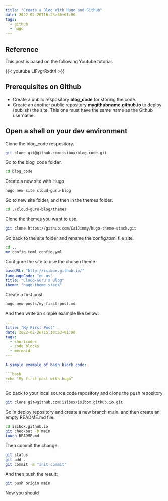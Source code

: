 ```yaml
---
title: "Create a Blog With Hugo and Github"
date: 2022-02-26T16:28:56+01:00
tags:
  - github
  - hugo
---
```


## Reference

This post is based on the following Youtube tutorial.

{{< youtube LIFvgrRxdt4  >}}

## Prerequisites on Github

- Create a public respository **blog_code** for storing the code.
- Create an another public repository **mygithubname.github.io** to deploy (publish) the site. This one must have the same name as the Github username.

## Open a shell on your dev environment

Clone the blog_code respository.

  ```bash
  git clone git@github.com:isibox/blog_code.git

  ```

Go to the blog_code folder.

  ```bash
  cd blog_code

  ```

Create a new site with Hugo

  ```bash
  hugo new site cloud-guru-blog

  ```

Go to new site folder, and then in the themes folder.

  ```bash
  cd ./cloud-guru-blog/themes

  ```

Clone the themes you want to use.

  ```bash
  git clone https://github.com/CaiJimmy/hugo-theme-stack.git

  ```

Go back to the site folder and rename the config.toml file site.

  ```bash
  cd ..
  mv config.toml config.yml
  ```

Configure the site to use the chosen theme

  ```yaml
  baseURL: "http://isibox.github.io/"
  languageCode: "en-us"
  title: "Cloud-Guru's Blog"
  theme: "hugo-theme-stack"
  ```

Create a first post.

  ```bash
  hugo new posts/my-first-post.md

  ```

And then write an simple example like below:

  ````yaml
  ---
  title: "My First Post"
  date: 2022-02-26T15:18:53+01:00
  tags:
    - shortcodes
    - code blocks
    - mermaid
  ---
  
  A simple example of bash block code:
  
  ```bash
  echo "My first post with hugo"
  ```
  ````

Go back to your local source code repository and clone the push repository

  ```bash
  git clone git@github.com:isibox/isibox.github.io.git
  
  ```

Go in deploy repository and create a new branch main. and then create an empty README.md file.

  ```bash
  cd isibox.github.io
  git checkout -b main
  touch README.md
  ```

Then commit the change:

  ```bash
  git status
  git add .
  git commit -m "init commit"
  ```

And then push the result:

  ```bash
  git push origin main
  ```

Now you should 
